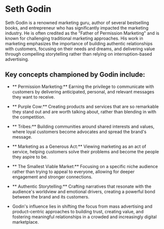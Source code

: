 # Seth Godin
Seth Godin is a renowned marketing guru, author of several bestselling books, and entrepreneur who has significantly impacted the marketing industry. He is often credited as the "Father of Permission Marketing" and is known for challenging traditional marketing approaches.
His work in marketing emphasizes the importance of building authentic relationships with customers, focusing on their needs and dreams, and delivering value through compelling storytelling rather than relying on interruption-based advertising.

## Key concepts championed by Godin include:
* ** Permission Marketing:** Earning the privilege to communicate with customers by delivering anticipated, personal, and relevant messages they want to receive.
* ** Purple Cow:** Creating products and services that are so remarkable they stand out and are worth talking about, rather than blending in with the competition.
* ** Tribes:** Building communities around shared interests and values, where loyal customers become advocates and spread the brand's message.
* ** Marketing as a Generous Act:** Viewing marketing as an act of service, helping customers solve their problems and become the people they aspire to be.
* ** The Smallest Viable Market:** Focusing on a specific niche audience rather than trying to appeal to everyone, allowing for deeper engagement and stronger connections.
* ** Authentic Storytelling:** Crafting narratives that resonate with the audience's worldview and emotional drivers, creating a powerful bond between the brand and its customers.

* Godin's influence lies in shifting the focus from mass advertising and product-centric approaches to building trust, creating value, and fostering meaningful relationships in a crowded and increasingly digital marketplace.

